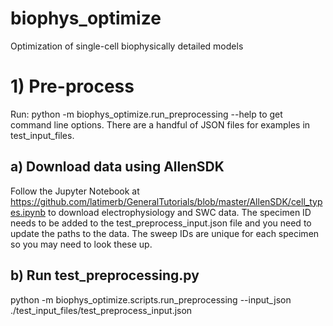 # biophys_optimize
Optimization of single-cell biophysically detailed models

# 1) Pre-process

Run:
python -m biophys_optimize.run_preprocessing --help
to get command line options. There are a handful of JSON files for examples in test_input_files.

## a) Download data using AllenSDK
Follow the Jupyter Notebook at https://github.com/latimerb/GeneralTutorials/blob/master/AllenSDK/cell_types.ipynb to download electrophysiology and SWC data. The specimen ID needs to be added to the test_preprocess_input.json file and you need to update the paths to the data. The sweep IDs are unique for each specimen so you may need to look these up.
      
## b) Run test_preprocessing.py  
python -m biophys_optimize.scripts.run_preprocessing --input_json ./test_input_files/test_preprocess_input.json

